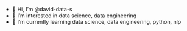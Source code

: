 - 👋 Hi, I’m @david-data-s
- 👀 I’m interested in data science, data engineering
- 🌱 I’m currently learning data science, data engineering, python, nlp

<!---
david-data-s/david-data-s is a ✨ special ✨ repository because its `README.md` (this file) appears on your GitHub profile.
You can click the Preview link to take a look at your changes.
--->
